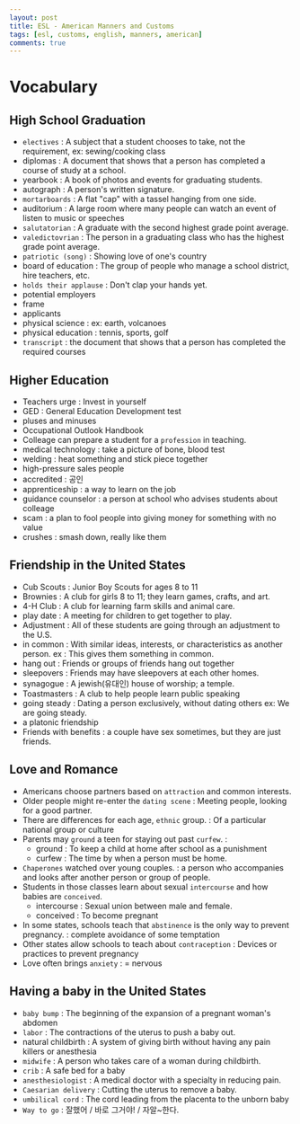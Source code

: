 ```yaml
---
layout: post
title: ESL - American Manners and Customs
tags: [esl, customs, english, manners, american]
comments: true
---
```


# Vocabulary

## High School Graduation
- `electives` : A subject that a student chooses to take, not the requirement, ex: sewing/cooking class
- diplomas : A document that shows that a person has completed a course of study at a school.
- yearbook : A book of photos and events for graduating students.
- autograph : A person's written signature.
- `mortarboards` : A flat "cap" with a tassel hanging from one side.
- auditorium : A large room where many people can watch an event of listen to music or speeches
- `salutatorian` : A graduate with the second highest grade point average.
- `valedictovrian` : The person in a graduating class who has the highest grade point average.
- `patriotic (song)` : Showing love of one's country
- board of education : The group of people who manage a school district, hire teachers, etc.
- `holds their applause` : Don't clap your hands yet.
- potential employers  
- frame 
- applicants 
- physical science : ex: earth, volcanoes
- physical education : tennis, sports, golf
- `transcript` : the document that shows that a person has completed the required courses

## Higher Education
- Teachers urge : Invest in yourself
- GED : General Education Development test
- pluses and minuses
- Occupational Outlook Handbook
- Colleage can prepare a student for a `profession` in teaching.
- medical technology : take a picture of bone, blood test
- welding : heat something and stick piece together
- high-pressure sales people
- accredited : 공인
- apprenticeship : a way to learn on the job
- guidance counselor : a person at school who advises students about colleage
- scam : a plan to fool people into giving money for something with no value
- crushes : smash down, really like them

## Friendship in the United States
- Cub Scouts : Junior Boy Scouts for ages 8 to 11
- Brownies : A club for girls 8 to 11; they learn games, crafts, and art.
- 4-H Club : A club for learning farm skills and animal care.
- play date : A meeting for children to get together to play.
- Adjustment : All of these students are going through an adjustment to the U.S.
- in common : With similar ideas, interests, or characteristics as another person.
    ex : This gives them something in common.
- hang out : Friends or groups of friends hang out together
- sleepovers : Friends may have sleepovers at each other homes.
- synagogue : A jewish(유대인) house of worship; a temple.
- Toastmasters : A club to help people learn public speaking
- going steady : Dating a person exclusively, without dating others
    ex: We are going steady.
- a platonic friendship 
- Friends with benefits : a couple have sex sometimes, but they are just friends.

## Love and Romance
- Americans choose partners based on `attraction` and common interests.
- Older people might re-enter the `dating scene` : Meeting people, looking for a good partner.
- There are differences for each age, `ethnic` group. : Of a particular national group or culture
- Parents may `ground` a teen for staying out past `curfew`. : 
    - ground : To keep a child at home after school as a punishment
    - curfew : The time by when a person must be home.
- `Chaperones` watched over young couples. : a person who accompanies and looks after another person or group of people.
- Students in those classes learn about sexual `intercourse` and how babies are `conceived`.
    - intercourse : Sexual union between male and female.
    - conceived : To become pregnant
- In some states, schools teach that `abstinence` is the only way to prevent pregnancy. : complete avoidance of some temptation
- Other states allow schools to teach about `contraception` : Devices or practices to prevent pregnancy
- Love often brings `anxiety` : = nervous

## Having a baby in the United States
- `baby bump` : The beginning of the expansion of a pregnant woman's abdomen
- `labor` : The contractions of the uterus to push a baby out.
- natural childbirth : A system of giving birth without having any pain killers or anesthesia
- `midwife` : A person who takes care of a woman during childbirth.
- `crib` : A safe bed for a baby
- `anesthesiologist` : A medical doctor with a specialty in reducing pain.
- `Caesarian delivery` : Cutting the uterus to remove a baby.
- `umbilical cord` : The cord leading from the placenta to the unborn baby
- `Way to go` : 잘했어 / 바로 그거야! / 자알~한다.
